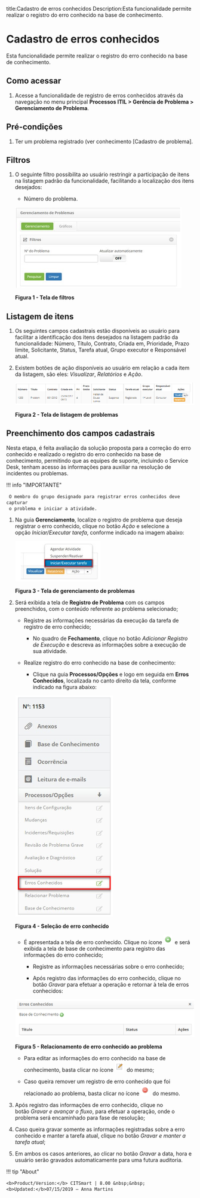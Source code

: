 title:Cadastro de erros conhecidos
Description:Esta funcionalidade permite realizar o registro do erro conhecido na base de conhecimento.

# Cadastro de erros conhecidos

Esta funcionalidade permite realizar o registro do erro conhecido na base de
conhecimento.

Como acessar
------------

1.  Acesse a funcionalidade de registro de erros conhecidos através da navegação
    no menu principal **Processos ITIL > Gerência de
    Problema > Gerenciamento de Problema**.

Pré-condições
-------------

1.  Ter um problema registrado (ver conhecimento [Cadastro de
    problema].

Filtros
-------

1.  O seguinte filtro possibilita ao usuário restringir a participação de itens
    na listagem padrão da funcionalidade, facilitando a localização dos itens
    desejados:

    -  Número do problema.

    ![Criar](images/errors-1.png)

    **Figura 1 - Tela de filtros**

Listagem de itens
-----------------

1.  Os seguintes campos cadastrais estão disponíveis ao usuário para facilitar a
    identificação dos itens desejados na listagem padrão da
    funcionalidade: Número, Título, Contrato, Criada em, Prioridade, Prazo
    limite, Solicitante, Status, Tarefa atual, Grupo executor e Responsável
    atual.

2.  Existem botões de ação disponíveis ao usuário em relação a cada item da
    listagem, são eles: *Visualizar*, *Relatórios* e *Ação*.

    ![Criar](images/errors-2.png)

    **Figura 2 - Tela de listagem de problemas**

Preenchimento dos campos cadastrais
-----------------------------------

Nesta etapa, é feita avaliação da solução proposta para a correção do erro
conhecido e realizado o registro do erro conhecido na base de conhecimento,
permitindo que as equipes de suporte, incluindo o Service Desk, tenham acesso às
informações para auxiliar na resolução de incidentes ou problemas.

!!! info "IMPORTANTE"

     O membro do grupo designado para registrar erros conhecidos deve capturar
     o problema e iniciar a atividade.

1.  Na guia **Gerenciamento**, localize o registro de problema que deseja
    registrar o erro conhecido, clique no botão *Ação* e selecione a
    opção *Iniciar/Executar tarefa*, conforme indicado na imagem abaixo:

    ![Criar](images/errors-3.png)

    **Figura 3 - Tela de gerenciamento de problemas**

1.  Será exibida a tela de **Registro de Problema** com os campos preenchidos,
    com o conteúdo referente ao problema selecionado;

    -  Registre as informações necessárias da execução da tarefa de registro de
    erro conhecido;

        -  No quadro de **Fechamento**, clique no botão *Adicionar Registro de
        Execução* e descreva as informações sobre a execução de sua atividade.

    -  Realize registro do erro conhecido na base de conhecimento:

        -  Clique na guia **Processos/Opções** e logo em seguida em **Erros
           Conhecidos**, localizada no canto direito da tela, conforme indicado na
           figura abaixo:

    ![Criar](images/errors-4.png)

    **Figura 4 - Seleção de erro conhecido**

    -  É apresentada a tela de erro conhecido. Clique no ícone ![Criar](images/errors-6.png)  e será exibida a
    tela de base de conhecimento para registro das informações do erro
    conhecido;

        -  Registre as informações necessárias sobre o erro conhecido;

        -  Após registro das informações do erro conhecido, clique no
        botão *Gravar* para efetuar a operação e retornar à tela de erros
        conhecidos:

    ![Criar](images/errors-5.png)

    **Figura 5 - Relacionamento de erro conhecido ao problema**

    -  Para editar as informações do erro conhecido na base de conhecimento, basta
    clicar no ícone ![Criar](images/errors-7.png)  do mesmo;

    -  Caso queira remover um registro de erro conhecido que foi relacionado ao
    problema, basta clicar no ícone ![Criar](images/errors-8.png)  do mesmo.

1.  Após registro das informações de erro conhecido, clique no botão *Gravar e
    avançar o fluxo*, para efetuar a operação, onde o problema será encaminhado
    para fase de resolução;

2.  Caso queira gravar somente as informações registradas sobre a erro conhecido
    e manter a tarefa atual, clique no botão *Gravar e manter a tarefa atual*;

3.  Em ambos os casos anteriores, ao clicar no botão *Gravar* a data, hora e
    usuário serão gravados automaticamente para uma futura auditoria.


!!! tip "About"

    <b>Product/Version:</b> CITSmart | 8.00 &nbsp;&nbsp;
    <b>Updated:</b>07/15/2019 – Anna Martins

